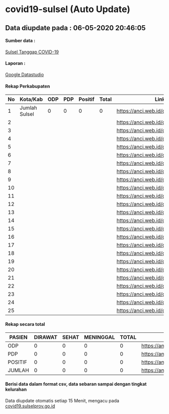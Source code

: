
# covid19-sulsel (Auto Update)

## Data diupdate pada : 06-05-2020 20:46:05

#### Sumber data :
[Sulsel Tanggap COVID-19](https://covid19.sulselprov.go.id)

#### Laporan :
[Google Datastudio](https://datastudio.google.com/s/jythWGc1j4w)

#### Rekap Perkabupaten 
|No|Kota/Kab|ODP|PDP|Positif|Total|Link|
| --- | --- | --- | --- | --- | --- | --- |
|1|Jumlah Sulsel|0|0|0|0|https://anci.web.id/cor/jumlah_sulsel|
|2||||||https://anci.web.id/cor/|
|3||||||https://anci.web.id/cor/|
|4||||||https://anci.web.id/cor/|
|5||||||https://anci.web.id/cor/|
|6||||||https://anci.web.id/cor/|
|7||||||https://anci.web.id/cor/|
|8||||||https://anci.web.id/cor/|
|9||||||https://anci.web.id/cor/|
|10||||||https://anci.web.id/cor/|
|11||||||https://anci.web.id/cor/|
|12||||||https://anci.web.id/cor/|
|13||||||https://anci.web.id/cor/|
|14||||||https://anci.web.id/cor/|
|15||||||https://anci.web.id/cor/|
|16||||||https://anci.web.id/cor/|
|17||||||https://anci.web.id/cor/|
|18||||||https://anci.web.id/cor/|
|19||||||https://anci.web.id/cor/|
|20||||||https://anci.web.id/cor/|
|21||||||https://anci.web.id/cor/|
|22||||||https://anci.web.id/cor/|
|23||||||https://anci.web.id/cor/|
|24||||||https://anci.web.id/cor/|
|25||||||https://anci.web.id/cor/|

#### Rekap secara total

| PASIEN | DIRAWAT | SEHAT | MENINGGAL | TOTAL | LINK |
| ---- | -------- | ---- | ---- |  ---- | ---- |
| ODP | 0 | 0 | 0 | 0 | https://anci.web.id/cor/odp_detail.html |
| PDP | 0 | 0 | 0 | 0 | https://anci.web.id/cor/pdp_detail.html |
| POSITIF | 0 | 0 | 0 | 0 | https://anci.web.id/cor/positif_detail.html |
| JUMLAH | 0 | 0 | 0 | 0 | https://anci.web.id/cor/jumlah_sulsel/ |

 
#### Berisi data dalam format csv, data sebaran sampai dengan tingkat kelurahan

Data diupdate otomatis setiap 15 Menit, mengacu pada [covid19.sulselprov.go.id](https://covid19.sulselprov.go.id)

